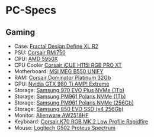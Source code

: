 # PC-Specs

## Gaming
* Case: [Fractal Design Define XL R2](https://www.fractal-design.com/products/cases/define/define-xl-r2/black-pearl/)
* PSU: [Corsair RMi750](https://www.corsair.com/uk/en/Categories/Products/Power-Supply-Units/Power-Supply-Units-Advanced/RM-Series%E2%84%A2-80-PLUS-Gold-Power-Supplies/p/CP-9020195-UK)
* CPU: [AMD 5950X](https://www.amd.com/en/products/cpu/amd-ryzen-9-5950x)
* CPU Cooler [Corsair iCUE H115i RGB PRO XT](https://www.corsair.com/uk/en/Categories/Products/Liquid-Cooling/iCUE-RGB-PRO-XT-Coolers/p/CW-9060044-WW)
* Motherboard: [MSI MEG B550 UNIFY](https://uk.msi.com/Motherboard/MEG-B550-UNIFY)
* RAM: [Corsair Dominator Platinum 32Gb](https://www.corsair.com/uk/en/Categories/Products/Memory/DOMINATOR%C2%AE-PLATINUM-32GB-%284-x-8GB%29-DDR4-DRAM-3200MHz-C16-Memory-Kit/p/CMD32GX4M4C3200C16)
* GPU: [Nvidia GTX 980 Ti AMP! Extreme](https://www.zotac.com/gt/product/graphics_card/gtx-980-ti-amp-extreme)
* Storage: [Samsung 970 EVO Plus NVMe (1Tb)](https://www.samsung.com/uk/memory-storage/nvme-ssd/970-evo-plus-nvme-m-2-ssd-1tb-mz-v7s1t0bw/)
* Storage: [Samsung PM961 Polaris NVMe (1Tb)](https://www.scan.co.uk/products/1tb-samsung-pm961-m2-2280-pcie-30-x4-nvme-ssd-polaris-mlc-v-nand-read-3000mb-s-write-1700)
* Storage: [Samsung PM961 Polaris NVMe (256Gb)](https://www.scan.co.uk/products/256gb-samsung-pm961-m2-2280-pcie-30-x4-nvme-ssd-polaris-mlc-v-nand-2800mb-s-read-1100mb-s-write-250k)
* Storage: [Samsung 850 EVO SSD (x4 256Gb)](https://www.samsung.com/semiconductor/minisite/ssd/product/consumer/850evo/)
* Monitor: [Alienware AW2518HF](https://www.dell.com/en-uk/shop/cty/alienware-25-gaming-monitor-aw2518hf/spd/alienware-25-gaming-monitor-aw2518hf)
* Keyboard: [Corsair K70 RGB MK.2 Low Profile Rapidfire](https://www.corsair.com/uk/en/Categories/Products/Gaming-Keyboards/RGB-Mechanical-Gaming-Keyboards/K70-RGB-MK-2-Low-Profile/p/CH-9109018-UK)
* Mouse: [Logitech G502 Proteus Spectrum](https://blog.logitech.com/2016/01/05/the-best-selling-gaming-mouse-just-got-better/)

